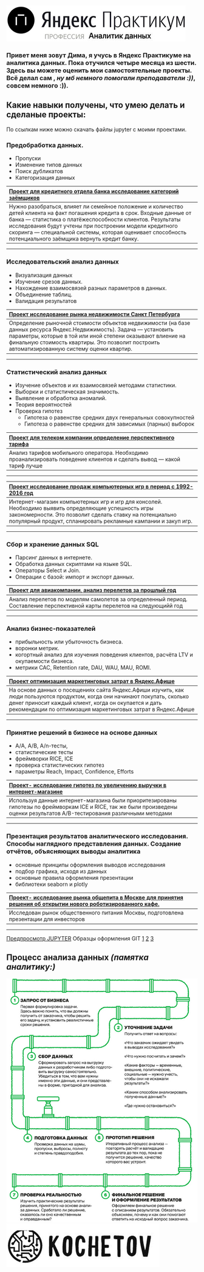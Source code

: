 ![](https://github.com/konicaRu/pictures_blog/blob/master/anal_logo_yn_logo_prof.jpg)

### Привет меня зовут Дима, я учусь в Яндекс Практикуме на аналитика данных. Пока отучился четыре месяца из шести. Здесь вы можете оценить мои самостоятельные проекты. Всё делал сам , *ну мб немного помогали преподаватели :))*, совсем немного :)).  

## Какие навыки получены, что умею делать и сделаные проекты:
По ссылкам ниже можно скачать файлы jupyter с моими проектами.
### Предобработка данных.
- Пропуски
- Изменение типов данных
- Поиск дубликатов
- Категоризация данных

|[**Проект для кредитного отдела банка исследование категорий заёмщиков**](https://nbviewer.jupyter.org/github/konicaRu/i_am_data_analyst/blob/master/1_project__bank_credit_department/1_project_git_finance_bank_loan.ipynb)|
|:------------------------------------------|  
|Нужно разобраться, влияет ли семейное положение и количество детей клиента на факт погашения кредита в срок. Входные данные от банка — статистика о платёжеспособности клиентов. Результаты исследования будут учтены при построении модели кредитного скоринга — специальной системы, которая оценивает способность потенциального заёмщика вернуть кредит банку.|
____________________________________________________________________
### Исследовательский анализ данных
- Визуализация данных
- Изучение срезов данных.
- Нахождение взаимосвязей разных параметров в данных. 
- Объединение таблиц.
- Валидация результатов 

|[**Проект исследование рынка недвижимости Санкт Петербурга**](https://nbviewer.jupyter.org/github/konicaRu/i_am_data_analyst/blob/master/2_project_research_data_analysis/2_project_flat_for_sale.ipynb)|
|:------------------------------------------| 
|Определение рыночной стоимости объектов недвижимости (на базе данных ресурса Яндекс.Недвижимость). Задача — установить параметры, которые в той или иной степени оказывают влиение на финальную стоимость квартиры. Это позволит построить автоматизированную систему оценки квартир.|
______________________________________________________________________
### Статистический анализ данных
- Изучение объектов и их взаимосвязей методами статистики.
- Выборки и статистическая значимость. 
- Выявление и обработка аномалий.
- Теория вероятностей
- Проверка гипотез
  - Гипотеза о равенстве средних двух генеральных совокупностей
  - Гипотеза о равенстве средних для зависимых (парных) выборок
  
|[**Проект для телеком компании определение перспективного тарифа**](https://nbviewer.jupyter.org/github/konicaRu/data_analyst/blob/master/3_project_statistical_analysis_data/3_project_telecom_tariff.ipynb)|
|:------------------------------------------| 
|Анализ тарифов мобильного оператора. Необходимо проанализировать поведение клиентов и сделать вывод — какой тариф лучше|
______________________________________________________________________________
|[Проект исследование продаж компьютерных игр в период с 1992-2016 год](https://nbviewer.jupyter.org/github/konicaRu/i_am_data_analyst/blob/master/4_complete_project_1/complete_project_1_computer%20games.ipynb)|
|:------------------------------------------| 
|Интернет-магазин компьютерных игр и игр для консолей. Необходимо выявить определяющие успешность игры закономерности. Это позволит сделать ставку на потенциально популярный продукт, спланировать рекламные кампании и закуп игр.|
_______________________________________________________________________
### Сбор и хранение данных SQL
- Парсинг данных в интернете.
- Обработка данных скриптами на языке SQL. 
- Операторы Select и Join.
- Операции с базой: импорт и экспорт данных.

|[Проект для авиакомпании, анализ перелетов за прошлый год](https://nbviewer.jupyter.org/github/konicaRu/i_am_data_analyst/blob/master/5_project_collection_and_storage/5_analytics_in_airlines.ipynb)|
|:------------------------------------------| 
|Анализ перелетов по моделям самолетов за определенный период. Составление перспективной карты перелетов на следующийй год|
_______________________________________________________________________
### Анализ бизнес-показателей
- прибыльность или убыточность бизнеса.
- воронки метрик. 
- когортный анализ для изучения поведения клиентов, расчёта LTV и окупаемости бизнеса.
- метрики CAC, Retention rate, DAU, WAU, MAU, ROMI.

|[Проект оптимизация маркетинговых затрат в Яндекс.Афише](https://nbviewer.jupyter.org/github/konicaRu/i_am_data_analyst/blob/master/6_project%20_analytics_in_yandex_afisha_3send/6_project%20_analytics_in_yandex_afisha_3send.ipynb)|
|:------------------------------------------| 
|На основе данных о посещениях сайта Яндекс.Афиши изучить, как люди пользуются продуктом, когда они начинают покупать, сколько денег приносит каждый клиент, когда он окупается и дать рекомендации по оптимизация маркетинговых затрат в Яндекс.Афише|
_______________________________________________________________________
### Принятие решений в бизнесе на основе данных
- A/А, А/B, А/n-тесты, 
- статистические тесты
- фреймворки RICE, ICE
- проверка статистических гипотез
- параметры Reach, Impact, Confidence, Efforts

|[Проект- исследование гипотез по увеличению выручки в интернет-магазине](https://nbviewer.jupyter.org/github/konicaRu/i_am_data_analyst/blob/master/7_project%20_a_b_test_2_send/7_project%20_a_b_test_2_send.ipynb)|
|:------------------------------------------| 
|Используя данные интернет-магазина были приоритезированы гипотезы по фреймворкам ICE и RICE, так же были произведены оценки результатов A/B-тестирования различными методами|
_______________________________________________________________________
### Презентация результатов аналитического исследования. Способы наглядного представления данных. Создание отчётов, объясняющих выводы аналитика
- основные принципы оформления выводов исследования 
- подбор графика, исходя из данных
- основные правила оформления презентации
- библиотеки  seaborn и plotly

|[Проект- исследование рынка общепита в Москве для принятия решения об открытии нового роботизированного кафе.](https://nbviewer.jupyter.org/github/konicaRu/i_am_data_analyst/blob/master/8_project%20_public_catering_msk/8_project%20_public_catering_1send.ipynb)|
|:------------------------------------------| 
|Исследован рынок общественного питания Москвы, подготовлена презентации для инвесторов|
________________________________________________________________________________________________________
[Предпросмотр JUPYTER](https://nbviewer.jupyter.org/)
Образцы оформления GIT [1](https://github.com/Higem11/Yandex-Data-Analysis)
[2](https://github.com/semkamagurov)
[3](https://github.com/Drewleks/yandex_praktikum)
## Процесс анализа данных *(памятка аналитику:)*
  
![](https://github.com/konicaRu/pictures_blog/blob/master/anal_truby_%20(3).jpg)
![](https://github.com/konicaRu/pictures_blog/blob/master/Logo_Kochetov_cv.jpg)
